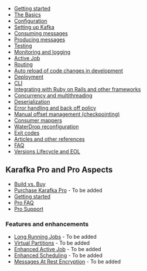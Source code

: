 * [Getting started](Getting-Started)
* [The Basics](The-Basics)
* [Configuration](Configuration)
* [Setting up Kafka](Setting-up-Kafka)
* [Consuming messages](Consuming-messages)
* [Producing messages](Producing-messages)
* [Testing](Testing)
* [Monitoring and logging](Monitoring-and-logging)
* [Active Job](Active-Job)
* [Routing](Routing)
* [Auto reload of code changes in development](Auto-reload-of-code-changes-in-development)
* [Deployment](Deployment)
* [CLI](CLI)
* [Integrating with Ruby on Rails and other frameworks](Integrating-with-Ruby-on-Rails-and-other-frameworks)
* [Concurrency and multithreading](Concurrency-and-multithreading)
* [Deserialization](Deserialization)
* [Error handling and back off policy](Error-handling-and-back-off-policy)
* [Manual offset management (checkpointing)](Manual-offset-management)
* [Consumer mappers](Consumer-mappers)
* [WaterDrop reconfiguration](WaterDrop-reconfiguration)
* [Exit codes](Exit-codes)
* [Articles and other references](Articles-and-other-references)
* [FAQ](FAQ)
* [Versions Lifecycle and EOL](Versions-Lifecycle-and-EOL)

## Karafka Pro and Pro Aspects

* [Build vs. Buy](Build-vs.-Buy)
* [Purchase Karafka Pro](https://karafka.io) - To be added
* [Getting started](Pro-Getting-started)
* [Pro FAQ](Pro-FAQ)
* [Pro Support](Pro-Support)

### Features and enhancements

* [Long Running Jobs](Pro-Long-Running-Jobs) - To be added
* [Virtual Partitions](Pro-Virtual-Partitions) - To be added
* [Enhanced Active Job](Pro-Enhanced-Active-Job) - To be added
* [Enhanced Scheduling](Pro-Enhanced-Scheduling) - To be added
* [Messages At Rest Encryption](Pro-Messages-At-Rest-Encryption) - To be added
